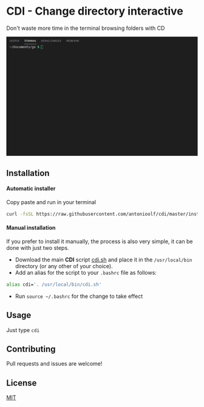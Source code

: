 
# CDI - Change directory interactive

Don't waste more time in the terminal browsing folders with CD

![CDI in action](img/gif.gif)

## Installation

#### Automatic installer

Copy paste and run in your terminal
```bash
curl -fsSL https://raw.githubusercontent.com/antonioolf/cdi/master/install.sh | bash
```

#### Manual installation
If you prefer to install it manually, the process is also very simple, it can be done with just two steps.

- Download the main **CDI** script [cdi.sh](https://raw.githubusercontent.com/antonioolf/cdi/master/cdi.sh) and place it in the `/usr/local/bin` directory (or any other of your choice).
- Add an alias for the script to your `.bashrc` file as follows:
```bash
alias cdi='. /usr/local/bin/cdi.sh'
```

- Run `source ~/.bashrc` for the change to take effect

## Usage

Just type `cdi`

## Contributing
Pull requests and issues are welcome!

## License
[MIT](https://opensource.org/licenses/MIT)

